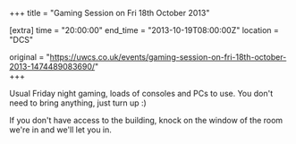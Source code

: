 +++
title = "Gaming Session on Fri 18th October 2013"

[extra]
time = "20:00:00"
end_time = "2013-10-19T08:00:00Z"
location = "DCS"

original = "https://uwcs.co.uk/events/gaming-session-on-fri-18th-october-2013-1474489083690/"    
+++

Usual Friday night gaming, loads of consoles and PCs to use. You don't need to bring anything, just turn up :)

If you don't have access to the building, knock on the window of the room we're in and we'll let you in.

